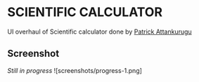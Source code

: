# SCIENTIFIC CALCULATOR

UI overhaul of Scientific calculator done by [Patrick Attankurugu](https://github.com/PatrickAttankurugu/Scientific-Calculator)


## Screenshot
*Still in progress*
![screenshots/progress-1.png]






